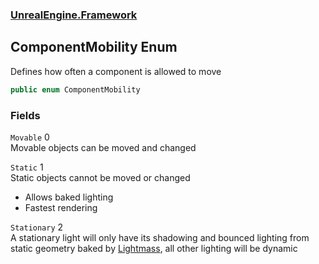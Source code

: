 ### [UnrealEngine.Framework](./UnrealEngine-Framework.md 'UnrealEngine.Framework')
## ComponentMobility Enum
Defines how often a component is allowed to move  
```csharp
public enum ComponentMobility
```
### Fields
<a name='UnrealEngine-Framework-ComponentMobility-Movable'></a>
`Movable` 0  
Movable objects can be moved and changed  
  
<a name='UnrealEngine-Framework-ComponentMobility-Static'></a>
`Static` 1  
Static objects cannot be moved or changed  
- Allows baked lighting  
- Fastest rendering  
  
<a name='UnrealEngine-Framework-ComponentMobility-Stationary'></a>
`Stationary` 2  
A stationary light will only have its shadowing and bounced lighting from static geometry baked by <a href="https://docs.unrealengine.com/en-US/Engine/Rendering/LightingAndShadows/Lightmass/index.html">Lightmass</a>, all other lighting will be dynamic  
  
